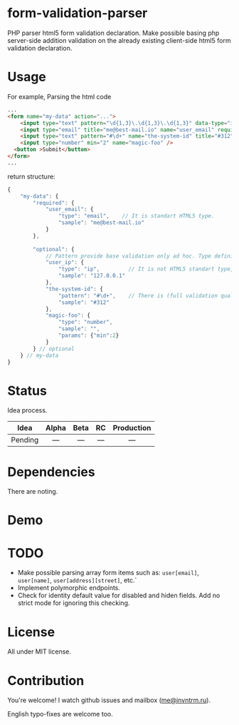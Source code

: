 form-validation-parser
======================

PHP parser html5 form validation declaration. Make possible basing php server-side addition validation on the already existing client-side html5 form validation declaration.


# Usage

For example, Parsing the html code

```html
...
<form name="my-data" action="...">
    <input type="text" pattern="\d{1,3}\.\d{1,3}\.\d{1,3}" data-type="ip" title="127.0.0.1" name="user_ip" />
    <input type="email" title="me@best-mail.io" name="user_email" required />
    <input type="text" pattern="#\d+" name="the-system-id" title="#312" />
    <input type="number" min="2" name="magic-foo" />
  <button >Submit</button>
</form>
...
```

return structure:

```js
{
    "my-data": {
        "required": {
            "user_email": {
                "type": "email",    // It is standart HTML5 type.
                "sample": "me@best-mail.io"
            }
        },
        
        "optional": {
            // Pattern provide base validation only ad hoc. Type definition provide full validation layer.
            "user_ip": {
                "type": "ip",         // It is not HTML5 standart type, which must be defined additionally
                "sample": "127.0.0.1"
            },
            "the-system-id": {
                "pattern": "#\d+",    // There is (full validation qualified) pattern only.
                "sample": "#312"
            },
            "magic-foo": {
                "type": "number",
                "sample": "",
                "params": {"min":2}
            }
        } // optional
    } // my-data
}
```


# Status

Idea process.

| **Idea** | Alpha | Beta | RC | Production |
|:--------:|:-----:|:----:|:--:|:----------:|
|  Pending |   —   |  —   |  — |      —     |


# Dependencies

There are noting.

# Demo

# TODO

* Make possible parsing array form items such as: `user[email]`, `user[name]`, `user[address][street]`, etc.`
* Implement polymorphic endpoints.
* Check for identity default value for disabled and hiden fields. Add no strict mode for ignoring this checking.

# License

All under MIT license.

# Contribution

You're welcome!
I watch github issues and mailbox (me@invntrm.ru).

English typo-fixes are welcome too.
